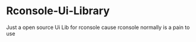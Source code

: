 # Rconsole-Ui-Library
Just a open source Ui Lib for rconsole cause rconsole normally is a pain to use
